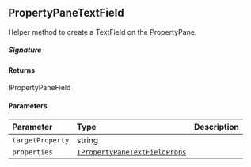 ## PropertyPaneTextField

Helper method to create a TextField on the PropertyPane.

##### Signature

#### Returns
IPropertyPaneField<IPropertyPaneTextFieldProps>

#### Parameters


| Parameter	   | Type    | Description |
|:-------------|:---------------|:------------|
| `targetProperty`    | string |  |
| `properties`    | [`IPropertyPaneTextFieldProps`](IPropertyPaneTextFieldProps.md) |  |

